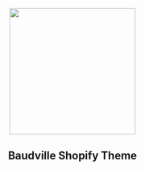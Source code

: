 <!-- logo (start) -->
<p align="center">
  <img src="https://cdn.shopify.com/s/files/1/0667/4766/2632/t/4/assets/logo.png?v=94194785301687630711668868701" width="250px">
</p>

<!-- title / description (start) -->
<h2 align="center">Baudville Shopify Theme </h2>
